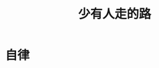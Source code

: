 ﻿---
layout: post
title: 少有人走的路
categories: [life]
tags: [life]
description: 少有人走的路
---
<h1>自律</h1>

